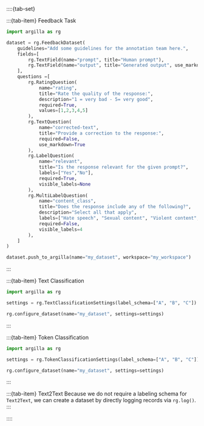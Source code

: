::::{tab-set}

:::{tab-item} Feedback Task

```python
import argilla as rg

dataset = rg.FeedbackDataset(
    guidelines="Add some guidelines for the annotation team here.",
    fields=[
        rg.TextField(name="prompt", title="Human prompt"),
        rg.TextField(name="output", title="Generated output", use_markdown=True)
    ],
    questions =[
        rg.RatingQuestion(
            name="rating",
            title="Rate the quality of the response:",
            description="1 = very bad - 5= very good",
            required=True,
            values=[1,2,3,4,5]
        ),
        rg.TextQuestion(
            name="corrected-text",
            title="Provide a correction to the response:",
            required=False,
            use_markdown=True
        ),
        rg.LabelQuestion(
            name="relevant",
            title="Is the response relevant for the given prompt?",
            labels=["Yes","No"],
            required=True,
            visible_labels=None
        ),
        rg.MultiLabelQuestion(
            name="content_class",
            title="Does the response include any of the following?",
            description="Select all that apply",
            labels=["Hate speech", "Sexual content", "Violent content", "PII", "Untruthful info", "Not English", "Inappropriate content"],
            required=False,
            visible_labels=4
        ),
    ]
)

dataset.push_to_argilla(name="my_dataset", workspace="my_workspace")
```
:::

:::{tab-item} Text Classification
```python
import argilla as rg

settings = rg.TextClassificationSettings(label_schema=["A", "B", "C"])

rg.configure_dataset(name="my_dataset", settings=settings)
```
:::

:::{tab-item} Token Classification
```python
import argilla as rg

settings = rg.TokenClassificationSettings(label_schema=["A", "B", "C"])

rg.configure_dataset(name="my_dataset", settings=settings)
```
:::

:::{tab-item} Text2Text
Because we do not require a labeling schema for `Text2Text`, we can create a dataset by directly logging records via `rg.log()`.
:::

::::